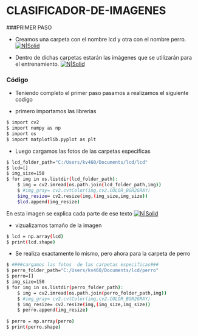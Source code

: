 # CLASIFICADOR-DE-IMAGENES

###PRIMER PASO

- Creamos una carpeta con el nombre lcd y otra con el nombre perro.
[![N|Solid](https://github.com/KARENalejand/imagenes/blob/main/f.png)](https://nodesource.com/products/nsolid)

- Dentro de dichas carpetas estarán las imágenes que se utilizarán para el
entrenamiento.
[![N|Solid](https://github.com/KARENalejand/imagenes/blob/main/CARPETAS.png)](https://nodesource.com/products/nsolid)

### Código 
- Teniendo  completo el primer paso pasamos a  realizamos el siguiente codigo

- primero importamos las  librerias 

```sh
$ import cv2
$ import numpy as np
$ import os
$ import matplotlib.pyplot as plt
```

- Luego cargamos las fotos  de las carpetas especificas
```sh
$ lcd_folder_path="C:/Users/kv460/Documents/lcd/lcd"
$ lcd=[]
$ img_size=150
$ for img in os.listdir(lcd_folder_path):
    $ img = cv2.imread(os.path.join(lcd_folder_path,img))
    $ #img_gray= cv2.cvtColor(img,cv2.COLOR_BGR2GRAY)
    $img_resize= cv2.resize(img,(img_size,img_size))
    $lcd.append(img_resize)
```
En esta imagen se explica cada parte de  ese texto
[![N|Solid](https://github.com/KARENalejand/imagenes/blob/main/parte2.png)](https://nodesource.com/products/nsolid)

- vizualizamos tamaño de la imagen

```sh
$ lcd = np.array(lcd)
$ print(lcd.shape)
```
- Se realiza exactamente lo mismo, pero ahora para la carpeta de perro

```sh
$ ####cargamos las fotos  de las carpetas especificas### 
$ perro_folder_path="C:/Users/kv460/Documents/lcd/perro"
$ perro=[]
$ img_size=150
$ for img in os.listdir(perro_folder_path):
    $ img = cv2.imread(os.path.join(perro_folder_path,img))
    $ #img_gray= cv2.cvtColor(img,cv2.COLOR_BGR2GRAY)
    $ img_resize= cv2.resize(img,(img_size,img_size))
    $ perro.append(img_resize)
    
$ perro = np.array(perro)
$ print(perro.shape)
```

    
